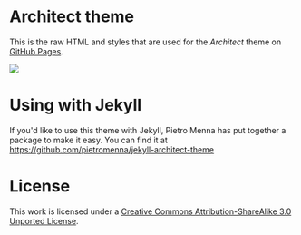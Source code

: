 # Architect theme

This is the raw HTML and styles that are used for the *Architect* theme on [GitHub Pages](http://pages.github.com/).

![](http://cl.ly/image/1x0Q3213330G/content)

# Using with Jekyll

If you'd like to use this theme with Jekyll, Pietro Menna has put together a package to make it easy. You can find it at https://github.com/pietromenna/jekyll-architect-theme

# License

This work is licensed under a [Creative Commons Attribution-ShareAlike 3.0 Unported License](http://creativecommons.org/licenses/by-sa/3.0/).

